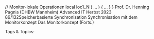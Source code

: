   // Monitor-lokale  Operationen  local loc1..N  ( ... ) {
      ...  }
}
Prof. Dr. Henning Pagnia (DHBW Mannheim) Advanced IT Herbst 2023 89/132Speicherbasierte Synchronisation Synchronisation mit dem Monitorkonzept
Das Monitorkonzept (Forts.)

   Tags & Topics:
   